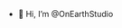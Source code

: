 - 👋 Hi, I’m @OnEarthStudio

<!---
OnEarthStudio/OnEarthStudio is a ✨ special ✨ repository because its `README.md` (this file) appears on your GitHub profile.
You can click the Preview link to take a look at your changes.
--->
